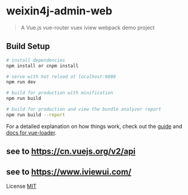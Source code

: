 # weixin4j-admin-web

> A Vue.js vue-router vuex iview webpack demo project 

## Build Setup

``` bash
# install dependencies
npm install or cnpm install

# serve with hot reload at localhost:8080
npm run dev

# build for production with minification
npm run build

# build for production and view the bundle analyzer report
npm run build --report
```

For a detailed explanation on how things work, check out the [guide](http://vuejs-templates.github.io/webpack/) and [docs for vue-loader](http://vuejs.github.io/vue-loader).

## see to https://cn.vuejs.org/v2/api
## see to https://www.iviewui.com/


License
<a href="http://opensource.org/licenses/MIT">MIT</a>
